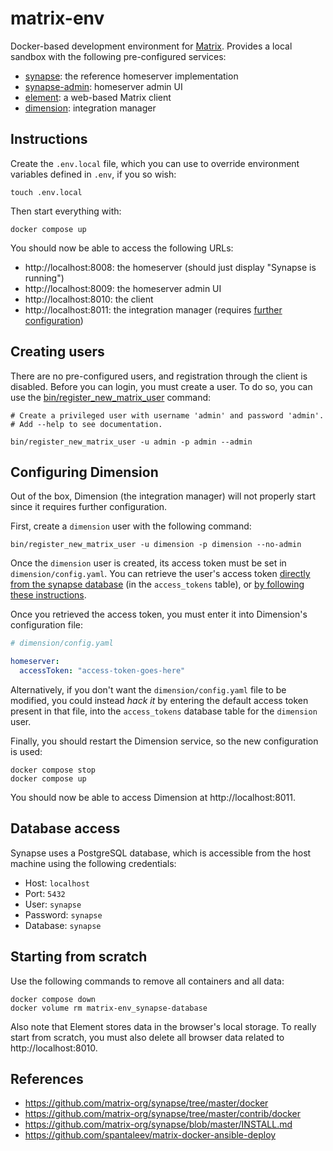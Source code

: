 # matrix-env

Docker-based development environment for [Matrix](https://matrix.org). Provides a local sandbox with the following pre-configured services:

- [synapse](https://github.com/matrix-org/synapse): the reference homeserver implementation
- [synapse-admin](https://github.com/Awesome-Technologies/synapse-admin): homeserver admin UI
- [element](https://github.com/vector-im/element-web): a web-based Matrix client
- [dimension](https://dimension.t2bot.io/): integration manager

## Instructions
Create the `.env.local` file, which you can use to override environment variables defined in `.env`, if you so wish:

```shell
touch .env.local
```

Then start everything with:

```shell
docker compose up
```

You should now be able to access the following URLs:

- http://localhost:8008: the homeserver (should just display "Synapse is running")
- http://localhost:8009: the homeserver admin UI
- http://localhost:8010: the client
- http://localhost:8011: the integration manager (requires [further configuration](#configuring-dimension))

## Creating users
There are no pre-configured users, and registration through the client is disabled. Before you can login, you must create a user. To do so, you can use the [bin/register_new_matrix_user](bin/register_new_matrix_user) command:

```shell
# Create a privileged user with username 'admin' and password 'admin'.
# Add --help to see documentation.

bin/register_new_matrix_user -u admin -p admin --admin
```

## Configuring Dimension
Out of the box, Dimension (the integration manager) will not properly start since it requires further configuration.

First, create a `dimension` user with the following command:

```shell
bin/register_new_matrix_user -u dimension -p dimension --no-admin
```

Once the `dimension` user is created, its access token must be set in `dimension/config.yaml`. You can retrieve the user's access token [directly from the synapse database](#database-access) (in the `access_tokens` table), or [by following these instructions](https://t2bot.io/docs/access_tokens/).

Once you retrieved the access token, you must enter it into Dimension's configuration file:

```yaml
# dimension/config.yaml

homeserver:
  accessToken: "access-token-goes-here"
```

Alternatively, if you don't want the `dimension/config.yaml` file to be modified, you could instead *hack it* by entering the default access token present in that file, into the `access_tokens` database table for the `dimension` user.

Finally, you should restart the Dimension service, so the new configuration is used:

```shell
docker compose stop
docker compose up
```

You should now be able to access Dimension at http://localhost:8011.

## Database access
Synapse uses a PostgreSQL database, which is accessible from the host machine using the following credentials:

- Host: `localhost`
- Port: `5432`
- User: `synapse`
- Password: `synapse`
- Database: `synapse`

## Starting from scratch
Use the following commands to remove all containers and all data:

```shell
docker compose down
docker volume rm matrix-env_synapse-database
```

Also note that Element stores data in the browser's local storage. To really start from scratch, you must also delete all browser data related to http://localhost:8010.

## References

- https://github.com/matrix-org/synapse/tree/master/docker
- https://github.com/matrix-org/synapse/tree/master/contrib/docker
- https://github.com/matrix-org/synapse/blob/master/INSTALL.md
- https://github.com/spantaleev/matrix-docker-ansible-deploy

